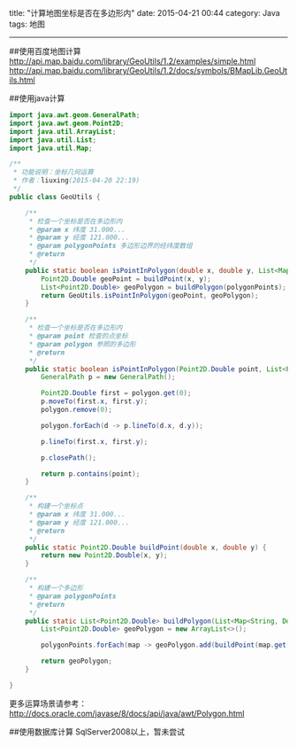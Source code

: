 title: "计算地图坐标是否在多边形内"
date: 2015-04-21 00:44
category: Java
tags: 地图

---

##使用百度地图计算
http://api.map.baidu.com/library/GeoUtils/1.2/examples/simple.html
http://api.map.baidu.com/library/GeoUtils/1.2/docs/symbols/BMapLib.GeoUtils.html

##使用java计算

```java
import java.awt.geom.GeneralPath;
import java.awt.geom.Point2D;
import java.util.ArrayList;
import java.util.List;
import java.util.Map;

/**
 * 功能说明：坐标几何运算
 * 作者：liuxing(2015-04-20 22:19)
 */
public class GeoUtils {

    /**
     * 检查一个坐标是否在多边形内
     * @param x 纬度 31.000...
     * @param y 经度 121.000...
     * @param polygonPoints 多边形边界的经纬度数组
     * @return
     */
    public static boolean isPointInPolygon(double x, double y, List<Map<String, Double>> polygonPoints) {
        Point2D.Double geoPoint = buildPoint(x, y);
        List<Point2D.Double> geoPolygon = buildPolygon(polygonPoints);
        return GeoUtils.isPointInPolygon(geoPoint, geoPolygon);
    }

    /**
     * 检查一个坐标是否在多边形内
     * @param point 检查的点坐标
     * @param polygon 参照的多边形
     * @return
     */
    public static boolean isPointInPolygon(Point2D.Double point, List<Point2D.Double> polygon) {
        GeneralPath p = new GeneralPath();

        Point2D.Double first = polygon.get(0);
        p.moveTo(first.x, first.y);
        polygon.remove(0);

        polygon.forEach(d -> p.lineTo(d.x, d.y));

        p.lineTo(first.x, first.y);

        p.closePath();

        return p.contains(point);
    }

    /**
     * 构建一个坐标点
     * @param x 纬度 31.000...
     * @param y 经度 121.000...
     * @return
     */
    public static Point2D.Double buildPoint(double x, double y) {
        return new Point2D.Double(x, y);
    }

    /**
     * 构建一个多边形
     * @param polygonPoints
     * @return
     */
    public static List<Point2D.Double> buildPolygon(List<Map<String, Double>> polygonPoints) {
        List<Point2D.Double> geoPolygon = new ArrayList<>();

        polygonPoints.forEach(map -> geoPolygon.add(buildPoint(map.get("x"), map.get("y"))));

        return geoPolygon;
    }

}
```

更多运算场景请参考：
http://docs.oracle.com/javase/8/docs/api/java/awt/Polygon.html

##使用数据库计算
SqlServer2008以上，暂未尝试